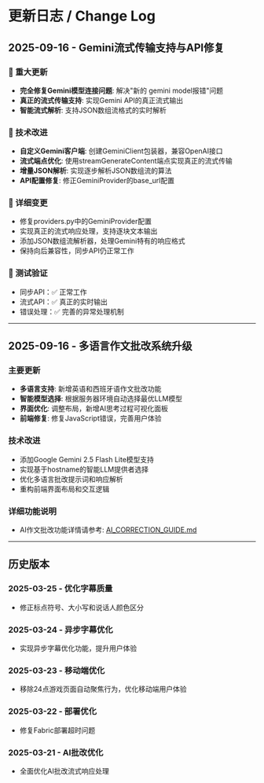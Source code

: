 # 更新日志 / Change Log

## 2025-09-16 - Gemini流式传输支持与API修复

### 🚀 重大更新
- **完全修复Gemini模型连接问题**: 解决"新的 gemini model报错"问题
- **真正的流式传输支持**: 实现Gemini API的真正流式输出
- **智能流式解析**: 支持JSON数组流格式的实时解析

### 🔧 技术改进
- **自定义Gemini客户端**: 创建GeminiClient包装器，兼容OpenAI接口
- **流式端点优化**: 使用streamGenerateContent端点实现真正的流式传输
- **增量JSON解析**: 实现逐步解析JSON数组流的算法
- **API配置修复**: 修正GeminiProvider的base_url配置

### 📝 详细变更
- 修复providers.py中的GeminiProvider配置
- 实现真正的流式响应处理，支持逐块文本输出
- 添加JSON数组流解析器，处理Gemini特有的响应格式
- 保持向后兼容性，同步API仍正常工作

### 🧪 测试验证
- 同步API：✅ 正常工作
- 流式API：✅ 真正的实时输出
- 错误处理：✅ 完善的异常处理机制

---

## 2025-09-16 - 多语言作文批改系统升级

### 主要更新
- **多语言支持**: 新增英语和西班牙语作文批改功能
- **智能模型选择**: 根据服务器环境自动选择最优LLM模型
- **界面优化**: 调整布局，新增AI思考过程可视化面板
- **前端修复**: 修复JavaScript错误，完善用户体验

### 技术改进
- 添加Google Gemini 2.5 Flash Lite模型支持
- 实现基于hostname的智能LLM提供者选择
- 优化多语言批改提示词和响应解析
- 重构前端界面布局和交互逻辑

### 详细功能说明
- AI作文批改功能详情请参考: [AI_CORRECTION_GUIDE.md](AI_CORRECTION_GUIDE.md)

---

## 历史版本

### 2025-03-25 - 优化字幕质量
- 修正标点符号、大小写和说话人颜色区分

### 2025-03-24 - 异步字幕优化
- 实现异步字幕优化功能，提升用户体验

### 2025-03-23 - 移动端优化
- 移除24点游戏页面自动聚焦行为，优化移动端用户体验

### 2025-03-22 - 部署优化
- 修复Fabric部署超时问题

### 2025-03-21 - AI批改优化
- 全面优化AI批改流式响应处理